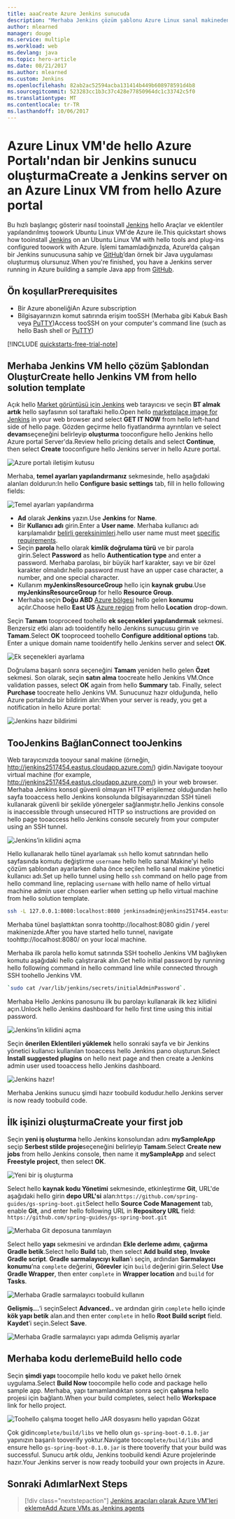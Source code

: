 ```yaml
---
title: aaaCreate Azure Jenkins sunucuda
description: "Merhaba Jenkins çözüm şablonu Azure Linux sanal makineden Jenkins yükleyin ve bir örnek Java uygulaması oluşturma."
author: mlearned
manager: douge
ms.service: multiple
ms.workload: web
ms.devlang: java
ms.topic: hero-article
ms.date: 08/21/2017
ms.author: mlearned
ms.custom: Jenkins
ms.openlocfilehash: 82ab2ac52594acba131414b449b608978591d4b8
ms.sourcegitcommit: 523283cc1b3c37c428e77850964dc1c33742c5f0
ms.translationtype: MT
ms.contentlocale: tr-TR
ms.lasthandoff: 10/06/2017
---
```

# <a name="create-a-jenkins-server-on-an-azure-linux-vm-from-hello-azure-portal"></a><span data-ttu-id="714ef-103">Azure Linux VM'de hello Azure Portalı'ndan bir Jenkins sunucu oluşturma</span><span class="sxs-lookup"><span data-stu-id="714ef-103">Create a Jenkins server on an Azure Linux VM from hello Azure portal</span></span>

<span data-ttu-id="714ef-104">Bu hızlı başlangıç gösterir nasıl tooinstall [Jenkins](https://jenkins.io) hello Araçlar ve eklentiler yapılandırılmış toowork Ubuntu Linux VM'de Azure ile.</span><span class="sxs-lookup"><span data-stu-id="714ef-104">This quickstart shows how tooinstall [Jenkins](https://jenkins.io) on an Ubuntu Linux VM with hello tools and plug-ins configured toowork with Azure.</span></span> <span data-ttu-id="714ef-105">İşlemi tamamladığınızda, Azure‘da çalışan bir Jenkins sunucusuna sahip ve [GitHub](https://github.com)’dan örnek bir Java uygulaması oluşturmuş olursunuz.</span><span class="sxs-lookup"><span data-stu-id="714ef-105">When you're finished, you have a Jenkins server running in Azure building a sample Java app from [GitHub](https://github.com).</span></span>

## <a name="prerequisites"></a><span data-ttu-id="714ef-106">Ön koşullar</span><span class="sxs-lookup"><span data-stu-id="714ef-106">Prerequisites</span></span>

* <span data-ttu-id="714ef-107">Bir Azure aboneliği</span><span class="sxs-lookup"><span data-stu-id="714ef-107">An Azure subscription</span></span>
* <span data-ttu-id="714ef-108">Bilgisayarınızın komut satırında erişim tooSSH (Merhaba gibi Kabuk Bash veya [PuTTY](http://www.putty.org/))</span><span class="sxs-lookup"><span data-stu-id="714ef-108">Access tooSSH on your computer's command line (such as hello Bash shell or [PuTTY](http://www.putty.org/))</span></span>

[!INCLUDE [quickstarts-free-trial-note](../../includes/quickstarts-free-trial-note.md)]

## <a name="create-hello-jenkins-vm-from-hello-solution-template"></a><span data-ttu-id="714ef-109">Merhaba Jenkins VM hello çözüm Şablondan Oluştur</span><span class="sxs-lookup"><span data-stu-id="714ef-109">Create hello Jenkins VM from hello solution template</span></span>

<span data-ttu-id="714ef-110">Açık hello [Market görüntüsü için Jenkins](https://azuremarketplace.microsoft.com/marketplace/apps/azure-oss.jenkins?tab=Overview) web tarayıcısı ve seçin **BT almak artık** hello sayfasının sol taraftaki hello.</span><span class="sxs-lookup"><span data-stu-id="714ef-110">Open hello [marketplace image for Jenkins](https://azuremarketplace.microsoft.com/marketplace/apps/azure-oss.jenkins?tab=Overview) in your web browser and select  **GET IT NOW** from hello left-hand side of hello page.</span></span> <span data-ttu-id="714ef-111">Gözden geçirme hello fiyatlandırma ayrıntıları ve select **devam**seçeneğini belirleyip **oluşturma** tooconfigure hello Jenkins hello Azure portal Server'da.</span><span class="sxs-lookup"><span data-stu-id="714ef-111">Review hello pricing details and select **Continue**, then select **Create** tooconfigure hello Jenkins server in hello Azure portal.</span></span> 
   
![Azure portalı iletişim kutusu](./media/install-jenkins-solution-template/ap-create.png)

<span data-ttu-id="714ef-113">Merhaba, **temel ayarları yapılandırmanız** sekmesinde, hello aşağıdaki alanları doldurun:</span><span class="sxs-lookup"><span data-stu-id="714ef-113">In hello **Configure basic settings** tab, fill in hello following fields:</span></span>

![Temel ayarları yapılandırma](./media/install-jenkins-solution-template/ap-basic.png)

* <span data-ttu-id="714ef-115">**Ad** olarak **Jenkins** yazın.</span><span class="sxs-lookup"><span data-stu-id="714ef-115">Use **Jenkins** for **Name**.</span></span>
* <span data-ttu-id="714ef-116">Bir **Kullanıcı adı** girin.</span><span class="sxs-lookup"><span data-stu-id="714ef-116">Enter a **User name**.</span></span> <span data-ttu-id="714ef-117">Merhaba kullanıcı adı karşılamalıdır [belirli gereksinimleri](/azure/virtual-machines/linux/faq#what-are-the-username-requirements-when-creating-a-vm).</span><span class="sxs-lookup"><span data-stu-id="714ef-117">hello user name must meet [specific requirements](/azure/virtual-machines/linux/faq#what-are-the-username-requirements-when-creating-a-vm).</span></span>
* <span data-ttu-id="714ef-118">Seçin **parola** hello olarak **kimlik doğrulama türü** ve bir parola girin.</span><span class="sxs-lookup"><span data-stu-id="714ef-118">Select **Password** as hello **Authentication type** and enter a password.</span></span> <span data-ttu-id="714ef-119">Merhaba parolası, bir büyük harf karakter, sayı ve bir özel karakter olmalıdır.</span><span class="sxs-lookup"><span data-stu-id="714ef-119">hello password must have an upper case character, a number, and one special character.</span></span>
* <span data-ttu-id="714ef-120">Kullanım **myJenkinsResourceGroup** hello için **kaynak grubu**.</span><span class="sxs-lookup"><span data-stu-id="714ef-120">Use **myJenkinsResourceGroup** for hello **Resource Group**.</span></span>
* <span data-ttu-id="714ef-121">Merhaba seçin **Doğu ABD** [Azure bölgesi](https://azure.microsoft.com/regions/) hello gelen **konumu** açılır.</span><span class="sxs-lookup"><span data-stu-id="714ef-121">Choose hello **East US** [Azure region](https://azure.microsoft.com/regions/) from hello **Location** drop-down.</span></span>

<span data-ttu-id="714ef-122">Seçin **Tamam** tooproceed toohello **ek seçenekleri yapılandırmak** sekmesi. Benzersiz etki alanı adı tooidentify hello Jenkins sunucusu girin ve **Tamam**.</span><span class="sxs-lookup"><span data-stu-id="714ef-122">Select **OK** tooproceed toohello **Configure additional options** tab. Enter a unique domain name tooidentify hello Jenkins server and select **OK**.</span></span>

![Ek seçenekleri ayarlama](./media/install-jenkins-solution-template/ap-addtional.png)  

 <span data-ttu-id="714ef-124">Doğrulama başarılı sonra seçeneğini **Tamam** yeniden hello gelen **Özet** sekmesi. Son olarak, seçin **satın alma** toocreate hello Jenkins VM.</span><span class="sxs-lookup"><span data-stu-id="714ef-124">Once validation passes, select **OK** again from hello **Summary** tab. Finally, select **Purchase** toocreate hello Jenkins VM.</span></span> <span data-ttu-id="714ef-125">Sunucunuz hazır olduğunda, hello Azure portalında bir bildirim alın:</span><span class="sxs-lookup"><span data-stu-id="714ef-125">When your server is ready, you get a notification in hello Azure portal:</span></span>   

![Jenkins hazır bildirimi](./media/install-jenkins-solution-template/jenkins-deploy-notification-ready.png)

## <a name="connect-toojenkins"></a><span data-ttu-id="714ef-127">TooJenkins Bağlan</span><span class="sxs-lookup"><span data-stu-id="714ef-127">Connect tooJenkins</span></span>

<span data-ttu-id="714ef-128">Web tarayıcınızda tooyour sanal makine (örneğin, http://jenkins2517454.eastus.cloudapp.azure.com/) gidin.</span><span class="sxs-lookup"><span data-stu-id="714ef-128">Navigate tooyour virtual machine (for example, http://jenkins2517454.eastus.cloudapp.azure.com/) in  your web browser.</span></span> <span data-ttu-id="714ef-129">Merhaba Jenkins konsol güvenli olmayan HTTP erişilemez olduğundan hello sayfa tooaccess hello Jenkins konsolunda bilgisayarınızdan SSH tüneli kullanarak güvenli bir şekilde yönergeler sağlanmıştır.</span><span class="sxs-lookup"><span data-stu-id="714ef-129">hello Jenkins console is inaccessible through unsecured HTTP so instructions are provided on hello page tooaccess hello Jenkins console securely from your computer using an SSH tunnel.</span></span>

![Jenkins’in kilidini açma](./media/install-jenkins-solution-template/jenkins-ssh-instructions.png)

<span data-ttu-id="714ef-131">Hello kullanarak hello tünel ayarlamak `ssh` hello komut satırından hello sayfasında komutu değiştirme `username` hello hello sanal Makine'yi hello çözüm şablondan ayarlarken daha önce seçilen hello sanal makine yönetici kullanıcı adı.</span><span class="sxs-lookup"><span data-stu-id="714ef-131">Set up hello tunnel using hello `ssh` command on hello page from hello command line, replacing `username` with hello name of hello virtual machine admin user chosen earlier when setting up hello virtual machine from hello solution template.</span></span>

```bash
ssh -L 127.0.0.1:8080:localhost:8080 jenkinsadmin@jenkins2517454.eastus.cloudapp.azure.com
```

<span data-ttu-id="714ef-132">Merhaba tünel başlattıktan sonra toohttp://localhost:8080 gidin / yerel makinenizde.</span><span class="sxs-lookup"><span data-stu-id="714ef-132">After you have started hello tunnel, navigate toohttp://localhost:8080/ on your local machine.</span></span> 

<span data-ttu-id="714ef-133">Merhaba ilk parola hello komut satırında SSH toohello Jenkins VM bağlıyken komutu aşağıdaki hello çalıştırarak alın.</span><span class="sxs-lookup"><span data-stu-id="714ef-133">Get hello initial password by running hello following command in hello command line while connected through SSH toohello Jenkins VM.</span></span>

```bash
`sudo cat /var/lib/jenkins/secrets/initialAdminPassword`.
```

<span data-ttu-id="714ef-134">Merhaba Hello Jenkins panosunu ilk bu parolayı kullanarak ilk kez kilidini açın.</span><span class="sxs-lookup"><span data-stu-id="714ef-134">Unlock hello Jenkins dashboard for hello first time using this initial password.</span></span>

![Jenkins’in kilidini açma](./media/install-jenkins-solution-template/jenkins-unlock.png)

<span data-ttu-id="714ef-136">Seçin **önerilen Eklentileri yüklemek** hello sonraki sayfa ve bir Jenkins yönetici kullanıcı kullanılan tooaccess hello Jenkins pano oluşturun.</span><span class="sxs-lookup"><span data-stu-id="714ef-136">Select **Install suggested plugins** on hello next page and then create a Jenkins admin user used tooaccess hello Jenkins dashboard.</span></span>

![Jenkins hazır!](./media/install-jenkins-solution-template/jenkins-welcome.png)

<span data-ttu-id="714ef-138">Merhaba Jenkins sunucu şimdi hazır toobuild kodudur.</span><span class="sxs-lookup"><span data-stu-id="714ef-138">hello Jenkins server is now ready toobuild code.</span></span>

## <a name="create-your-first-job"></a><span data-ttu-id="714ef-139">İlk işinizi oluşturma</span><span class="sxs-lookup"><span data-stu-id="714ef-139">Create your first job</span></span>

<span data-ttu-id="714ef-140">Seçin **yeni iş oluşturma** hello Jenkins konsolundan adını **mySampleApp** seçip **Serbest stilde proje**seçeneğini belirleyip **Tamam**.</span><span class="sxs-lookup"><span data-stu-id="714ef-140">Select **Create new jobs** from hello Jenkins console, then name it **mySampleApp** and select **Freestyle project**, then select **OK**.</span></span>

![Yeni bir iş oluşturma](./media/install-jenkins-solution-template/jenkins-new-job.png) 

<span data-ttu-id="714ef-142">Select hello **kaynak kodu Yönetimi** sekmesinde, etkinleştirme **Git**, URL'de aşağıdaki hello girin **depo URL'si** alan:`https://github.com/spring-guides/gs-spring-boot.git`</span><span class="sxs-lookup"><span data-stu-id="714ef-142">Select hello **Source Code Management** tab, enable **Git**, and enter hello following URL in **Repository URL**  field: `https://github.com/spring-guides/gs-spring-boot.git`</span></span>

![Merhaba Git deposuna tanımlayın](./media/install-jenkins-solution-template/jenkins-job-git-configuration.png) 

<span data-ttu-id="714ef-144">Select hello **yapı** sekmesini ve ardından **Ekle derleme adımı**, **çağırma Gradle betik**.</span><span class="sxs-lookup"><span data-stu-id="714ef-144">Select hello **Build** tab, then select **Add build step**, **Invoke Gradle script**.</span></span> <span data-ttu-id="714ef-145">**Gradle sarmalayıcıyı kullan**’ı seçin, ardından **Sarmalayıcı konumu**’na `complete` değerini, **Görevler** için `build` değerini girin.</span><span class="sxs-lookup"><span data-stu-id="714ef-145">Select **Use Gradle Wrapper**, then enter `complete` in **Wrapper location** and `build` for **Tasks**.</span></span>

![Merhaba Gradle sarmalayıcı toobuild kullanın](./media/install-jenkins-solution-template/jenkins-job-gradle-config.png) 

<span data-ttu-id="714ef-147">**Gelişmiş...**’i seçin</span><span class="sxs-lookup"><span data-stu-id="714ef-147">Select **Advanced..**</span></span> <span data-ttu-id="714ef-148">ve ardından girin `complete` hello içinde **kök yapı betik** alan.</span><span class="sxs-lookup"><span data-stu-id="714ef-148">and then enter `complete` in hello **Root Build script** field.</span></span> <span data-ttu-id="714ef-149">**Kaydet**’i seçin.</span><span class="sxs-lookup"><span data-stu-id="714ef-149">Select **Save**.</span></span>

![Merhaba Gradle sarmalayıcı yapı adımda Gelişmiş ayarlar](./media/install-jenkins-solution-template/jenkins-job-gradle-advances.png) 

## <a name="build-hello-code"></a><span data-ttu-id="714ef-151">Merhaba kodu derleme</span><span class="sxs-lookup"><span data-stu-id="714ef-151">Build hello code</span></span>

<span data-ttu-id="714ef-152">Seçin **şimdi yapı** toocompile hello kodu ve paket hello örnek uygulama.</span><span class="sxs-lookup"><span data-stu-id="714ef-152">Select **Build Now** toocompile hello code and package hello sample app.</span></span> <span data-ttu-id="714ef-153">Merhaba, yapı tamamlandıktan sonra seçin **çalışma** hello projesi için bağlantı.</span><span class="sxs-lookup"><span data-stu-id="714ef-153">When your build completes, select hello **Workspace** link for hello project.</span></span>

![Toohello çalışma tooget hello JAR dosyasını hello yapıdan Gözat](./media/install-jenkins-solution-template/jenkins-access-workspace.png) 

<span data-ttu-id="714ef-155">Çok gidin`complete/build/libs` ve hello olun `gs-spring-boot-0.1.0.jar` yapınızın başarılı tooverify yoktur.</span><span class="sxs-lookup"><span data-stu-id="714ef-155">Navigate too`complete/build/libs` and ensure hello `gs-spring-boot-0.1.0.jar` is there tooverify that your build was successful.</span></span> <span data-ttu-id="714ef-156">Sunucu artık oldu, Jenkins toobuild kendi Azure projelerinde hazır.</span><span class="sxs-lookup"><span data-stu-id="714ef-156">Your Jenkins server is now ready toobuild your own projects in Azure.</span></span>

## <a name="next-steps"></a><span data-ttu-id="714ef-157">Sonraki Adımlar</span><span class="sxs-lookup"><span data-stu-id="714ef-157">Next Steps</span></span>

> [!div class="nextstepaction"]
> [<span data-ttu-id="714ef-158">Jenkins aracıları olarak Azure VM'leri ekleme</span><span class="sxs-lookup"><span data-stu-id="714ef-158">Add Azure VMs as Jenkins agents</span></span>](jenkins-azure-vm-agents.md)
